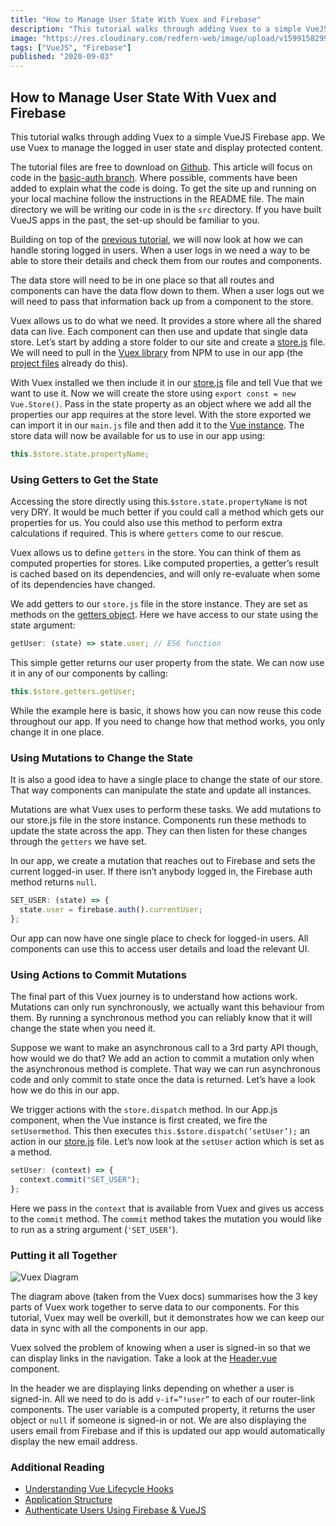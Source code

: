 ```yaml
---
title: "How to Manage User State With Vuex and Firebase"
description: "This tutorial walks through adding Vuex to a simple VueJS Firebase app. We use Vuex to manage the logged in user state and display protected content."
image: "https://res.cloudinary.com/redfern-web/image/upload/v1599158299/redfern-dev/png/firebase-vue.png"
tags: ["VueJS", "Firebase"]
published: "2020-09-03"
---
```


## How to Manage User State With Vuex and Firebase

This tutorial walks through adding Vuex to a simple VueJS Firebase app. We use Vuex to manage the logged in user state and display protected content.

The tutorial files are free to download on [Github](https://github.com/garethredfern/vue-auth-demo). This article will focus on code in the [basic-auth branch](https://github.com/garethredfern/vue-auth-demo/tree/basic-auth). Where possible, comments have been added to explain what the code is doing. To get the site up and running on your local machine follow the instructions in the README file. The main directory we will be writing our code in is the `src` directory. If you have built VueJS apps in the past, the set-up should be familiar to you.

Building on top of the [previous tutorial](/articles/authenticate-users-using-firebase-and-vuejs), we will now look at how we can handle storing logged in users. When a user logs in we need a way to be able to store their details and check them from our routes and components.

The data store will need to be in one place so that all routes and components can have the data flow down to them. When a user logs out we will need to pass that information back up from a component to the store.

Vuex allows us to do what we need. It provides a store where all the shared data can live. Each component can then use and update that single data store. Let’s start by adding a store folder to our site and create a [store.js](https://github.com/garethredfern/vue-auth-demo/blob/basic-auth/src/store/store.js) file. We will need to pull in the [Vuex library](https://vuex.vuejs.org/) from NPM to use in our app (the [project files](https://github.com/garethredfern/vue-auth-demo) already do this).

With Vuex installed we then include it in our [store.js](https://github.com/garethredfern/vue-auth-demo/blob/basic-auth/src/store/store.js#L2) file and tell Vue that we want to use it. Now we will create the store using `export const = new Vue.Store()`. Pass in the state property as an object where we add all the properties our app requires at the store level. With the store exported we can import it in our `main.js` file and then add it to the [Vue instance](https://github.com/garethredfern/vue-auth-demo/blob/basic-auth/src/main.js#L57). The store data will now be available for us to use in our app using:

```js
this.$store.state.propertyName;
```

### Using Getters to Get the State

Accessing the store directly using this.`$store.state.propertyName` is not very DRY. It would be much better if you could call a method which gets our properties for us. You could also use this method to perform extra calculations if required. This is where `getters` come to our rescue.

Vuex allows us to define `getters` in the store. You can think of them as computed properties for stores. Like computed properties, a getter’s result is cached based on its dependencies, and will only re-evaluate when some of its dependencies have changed.

We add getters to our `store.js` file in the store instance. They are set as methods on the [getters object](https://github.com/garethredfern/vue-auth-demo/blob/basic-auth/src/store/store.js#L11). Here we have access to our state using the state argument:

```js
getUser: (state) => state.user; // ES6 function
```

This simple getter returns our user property from the state. We can now use it in any of our components by calling:

```js
this.$store.getters.getUser;
```

While the example here is basic, it shows how you can now reuse this code throughout our app. If you need to change how that method works, you only change it in one place.

### Using Mutations to Change the State

It is also a good idea to have a single place to change the state of our store. That way components can manipulate the state and update all instances.

Mutations are what Vuex uses to perform these tasks. We add mutations to our store.js file in the store instance. Components run these methods to update the state across the app. They can then listen for these changes through the `getters` we have set.

In our app, we create a mutation that reaches out to Firebase and sets the current logged-in user. If there isn’t anybody logged in, the Firebase auth method returns `null`.

```js
SET_USER: (state) => {
  state.user = firebase.auth().currentUser;
};
```

Our app can now have one single place to check for logged-in users. All components can use this to access user details and load the relevant UI.

### Using Actions to Commit Mutations

The final part of this Vuex journey is to understand how actions work. Mutations can only run synchronously, we actually want this behaviour from them. By running a synchronous method you can reliably know that it will change the state when you need it.

Suppose we want to make an asynchronous call to a 3rd party API though, how would we do that? We add an action to commit a mutation only when the asynchronous method is complete. That way we can run asynchronous code and only commit to state once the data is returned. Let’s have a look how we do this in our app.

We trigger actions with the `store.dispatch` method. In our App.js component, when the Vue instance is first created, we fire the `setUsermethod`. This then executes `this.$store.dispatch(‘setUser’);` an action in our [store.js](https://github.com/garethredfern/vue-auth-demo/blob/basic-auth/src/store/store.js#L22) file. Let’s now look at the `setUser` action which is set as a method.

```js
setUser: (context) => {
  context.commit("SET_USER");
};
```

Here we pass in the `context` that is available from Vuex and gives us access to the `commit` method. The `commit` method takes the mutation you would like to run as a string argument (`'SET_USER’`).

### Putting it all Together

![Vuex Diagram](https://res.cloudinary.com/redfern-web/image/upload/v1599156012/redfern-dev/png/vuex.png)

The diagram above (taken from the Vuex docs) summarises how the 3 key parts of Vuex work together to serve data to our components. For this tutorial, Vuex may well be overkill, but it demonstrates how we can keep our data in sync with all the components in our app.

Vuex solved the problem of knowing when a user is signed-in so that we can display links in the navigation. Take a look at the [Header.vue](https://github.com/garethredfern/vue-auth-demo/blob/basic-auth/src/components/Header.vue) component.

In the header we are displaying links depending on whether a user is signed-in. All we need to do is add `v-if=”!user”` to each of our router-link components. The user variable is a computed property, it returns the user object or `null` if someone is signed-in or not. We are also displaying the users email from Firebase and if this is updated our app would automatically display the new email address.

### Additional Reading

- [Understanding Vue Lifecycle Hooks](https://vuejs.org/v2/guide/instance.html#Lifecycle-Diagram)
- [Application Structure](https://vuex.vuejs.org/guide/structure.html#application-structure)
- [Authenticate Users Using Firebase & VueJS](/articles/authenticate-users-using-firebase-and-vuejs)
